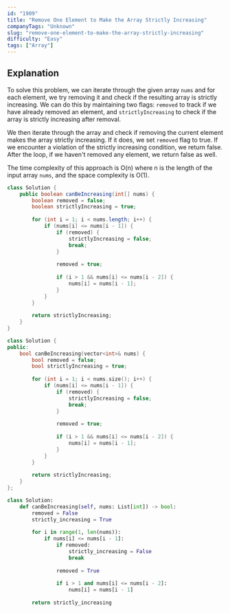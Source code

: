 ```yaml
---
id: "1909"
title: "Remove One Element to Make the Array Strictly Increasing"
companyTags: "Unknown"
slug: "remove-one-element-to-make-the-array-strictly-increasing"
difficulty: "Easy"
tags: ["Array"]
---
```


## Explanation

To solve this problem, we can iterate through the given array `nums` and for each element, we try removing it and check if the resulting array is strictly increasing. We can do this by maintaining two flags: `removed` to track if we have already removed an element, and `strictlyIncreasing` to check if the array is strictly increasing after removal.

We then iterate through the array and check if removing the current element makes the array strictly increasing. If it does, we set `removed` flag to true. If we encounter a violation of the strictly increasing condition, we return false. After the loop, if we haven't removed any element, we return false as well.

The time complexity of this approach is O(n) where n is the length of the input array `nums`, and the space complexity is O(1).
```java
class Solution {
    public boolean canBeIncreasing(int[] nums) {
        boolean removed = false;
        boolean strictlyIncreasing = true;
        
        for (int i = 1; i < nums.length; i++) {
            if (nums[i] <= nums[i - 1]) {
                if (removed) {
                    strictlyIncreasing = false;
                    break;
                }
                
                removed = true;
                
                if (i > 1 && nums[i] <= nums[i - 2]) {
                    nums[i] = nums[i - 1];
                }
            }
        }
        
        return strictlyIncreasing;
    }
}
```

```cpp
class Solution {
public:
    bool canBeIncreasing(vector<int>& nums) {
        bool removed = false;
        bool strictlyIncreasing = true;
        
        for (int i = 1; i < nums.size(); i++) {
            if (nums[i] <= nums[i - 1]) {
                if (removed) {
                    strictlyIncreasing = false;
                    break;
                }
                
                removed = true;
                
                if (i > 1 && nums[i] <= nums[i - 2]) {
                    nums[i] = nums[i - 1];
                }
            }
        }
        
        return strictlyIncreasing;
    }
};
```

```python
class Solution:
    def canBeIncreasing(self, nums: List[int]) -> bool:
        removed = False
        strictly_increasing = True
        
        for i in range(1, len(nums)):
            if nums[i] <= nums[i - 1]:
                if removed:
                    strictly_increasing = False
                    break
                
                removed = True
                
                if i > 1 and nums[i] <= nums[i - 2]:
                    nums[i] = nums[i - 1]
        
        return strictly_increasing
```